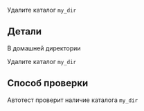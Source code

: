 Удалите каталог `my_dir`

## Детали

В домашней директории

Удалите каталог `my_dir`

## Способ проверки

Автотест проверит наличие каталога `my_dir`